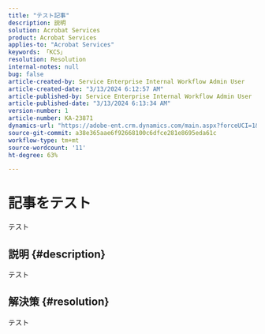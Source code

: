 ```yaml
---
title: "テスト記事"
description: 説明
solution: Acrobat Services
product: Acrobat Services
applies-to: "Acrobat Services"
keywords: 「KCS」
resolution: Resolution
internal-notes: null
bug: false
article-created-by: Service Enterprise Internal Workflow Admin User
article-created-date: "3/13/2024 6:12:57 AM"
article-published-by: Service Enterprise Internal Workflow Admin User
article-published-date: "3/13/2024 6:13:34 AM"
version-number: 1
article-number: KA-23871
dynamics-url: "https://adobe-ent.crm.dynamics.com/main.aspx?forceUCI=1&pagetype=entityrecord&etn=knowledgearticle&id=b96930b7-00e1-ee11-904d-6045bd0063aa"
source-git-commit: a38e365aae6f92668100c6dfce281e8695eda61c
workflow-type: tm+mt
source-wordcount: '11'
ht-degree: 63%

---
```


# 記事をテスト


テスト

## 説明 {#description}

テスト

## 解決策 {#resolution}


テスト
